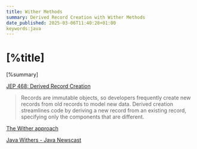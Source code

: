 ```yaml
---
title: Wither Methods
summary: Derived Record Creation with Wither Methods
date_published: 2025-03-06T11:40:28+01:00
keywords:java
---
```


# [%title]

[%summary]

[JEP 468: Derived Record Creation](https://openjdk.org/jeps/468)

> Records are immutable objects, so developers frequently create new records from old records to model new data. Derived creation streamlines code by deriving a new record from an existing record, specifying only the components that are different. 

[The Wither approach](https://www.sonarsource.com/blog/builders-withers-and-records-java-s-path-to-immutability/#the-wither-approach)

[Java Withers - Java Newscast](https://nipafx.dev/inside-java-newscast-67/)
